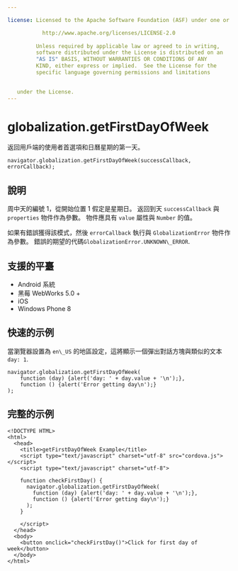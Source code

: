 ```yaml
---

license: Licensed to the Apache Software Foundation (ASF) under one or more contributor license agreements. See the NOTICE file distributed with this work for additional information regarding copyright ownership. The ASF licenses this file to you under the Apache License, Version 2.0 (the "License"); you may not use this file except in compliance with the License. You may obtain a copy of the License at

           http://www.apache.org/licenses/LICENSE-2.0
    
         Unless required by applicable law or agreed to in writing,
         software distributed under the License is distributed on an
         "AS IS" BASIS, WITHOUT WARRANTIES OR CONDITIONS OF ANY
         KIND, either express or implied.  See the License for the
         specific language governing permissions and limitations
    

   under the License.
---
```


# globalization.getFirstDayOfWeek

返回用戶端的使用者首選項和日曆星期的第一天。

    navigator.globalization.getFirstDayOfWeek(successCallback, errorCallback);
    

## 說明

周中天的編號 1，從開始位置 1 假定是星期日。 返回到天 `successCallback` 與 `properties` 物件作為參數。 物件應具有 `value` 屬性與 `Number` 的值。

如果有錯誤獲得該模式，然後 `errorCallback` 執行與 `GlobalizationError` 物件作為參數。 錯誤的期望的代碼`GlobalizationError.UNKNOWN\_ERROR`.

## 支援的平臺

*   Android 系統
*   黑莓 WebWorks 5.0 +
*   iOS
*   Windows Phone 8

## 快速的示例

當瀏覽器設置為 `en\_US` 的地區設定，這將顯示一個彈出對話方塊與類似的文本`day: 1`.

    navigator.globalization.getFirstDayOfWeek(
        function (day) {alert('day: ' + day.value + '\n');},
        function () {alert('Error getting day\n');}
    );
    

## 完整的示例

    <!DOCTYPE HTML>
    <html>
      <head>
        <title>getFirstDayOfWeek Example</title>
        <script type="text/javascript" charset="utf-8" src="cordova.js"></script>
        <script type="text/javascript" charset="utf-8">
    
        function checkFirstDay() {
          navigator.globalization.getFirstDayOfWeek(
            function (day) {alert('day: ' + day.value + '\n');},
            function () {alert('Error getting day\n');}
          );
        }
    
        </script>
      </head>
      <body>
        <button onclick="checkFirstDay()">Click for first day of week</button>
      </body>
    </html>